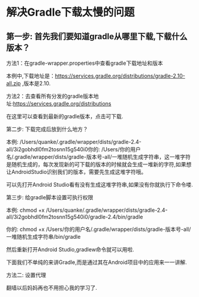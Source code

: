 # 解决Gradle下载太慢的问题

## 第一步: 首先我们要知道gradle从哪里下载,下载什么版本？

方法1：在gradle-wrapper.properties中查看gradle下载地址和版本

本例中,下载地址是：[https:\/\/services.gradle.org\/distributions\/gradle-2.10-all.zip](https://services.gradle.org/distributions/gradle-2.10-all.zip) ,版本是2.10.

方法2：去查看所有分发的gradle版本地址:[https:\/\/services.gradle.org\/distributions](https://services.gradle.org/distributions)

在这里可以查看到最新的gradle版本，点击可下载.

第二步: 下载完成后放到什么地方？

本例: \/Users\/quanke\/.gradle\/wrapper\/dists\/gradle-2.4-all\/3i2gobhdl0fm2tosnn15g540i0你的: \/Users\/你的用户名\/.gradle\/wrapper\/dists\/gradle-版本号-all\/一堆随机生成字符串，这一堆字符是随机生成的，每次发现新的可下载的版本的时候就会生成一堆新的字符,如果想让AndroidStudio识别我们的版本，需要先生成这堆字符哦。

可以先打开Android Studio看有没有生成这堆字符串,如果没有你就执行下命令喽.

第三步: 给gradle脚本设置可执行权限

本例: chmod +x \/Users\/quanke\/.gradle\/wrapper\/dists\/gradle-2.4-all\/3i2gobhdl0fm2tosnn15g540i0\/gradle-2.4\/bin\/gradle

你的: chmod +x \/Users\/你的用户名\/.gradle\/wrapper\/dists\/gradle-版本号-all\/一堆随机生成字符串\/bin\/gradle

然后重新打开Android Studio,gradlew命令就可以用啦.

下面我们不单纯的来讲Gradle,而是通过其在Android项目中的应用来一一讲解.

方法二: 设置代理

翻墙以后妈妈再也不用担心我的学习了.

